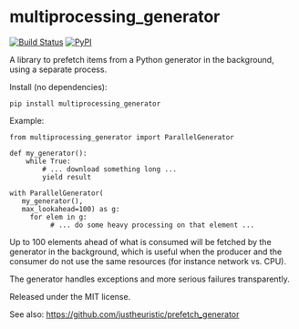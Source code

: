 multiprocessing\_generator
==========================

[![Build
Status](https://travis-ci.org/wetneb/multiprocessing_generator.svg?branch=master)](https://travis-ci.org/wetneb/multiprocessing\_generator)
[![PyPI](https://img.shields.io/pypi/v/multiprocessing-generator.svg)](https://pypi.python.org/pypi/multiprocessing-generator)

A library to prefetch items from a Python generator in the background,
using a separate process.

Install (no dependencies):

    pip install multiprocessing_generator

Example:

    from multiprocessing_generator import ParallelGenerator

    def my_generator():
        while True:
	        # ... download something long ...
	        yield result

    with ParallelGenerator(
	   my_generator(),
	   max_lookahead=100) as g:
         for elem in g:
              # ... do some heavy processing on that element ...
	    

Up to 100 elements ahead of what is consumed will be fetched by the generator
in the background, which is useful when the producer and the consumer do
not use the same resources (for instance network vs. CPU).

The generator handles exceptions and more serious failures transparently.

Released under the MIT license.

See also: https://github.com/justheuristic/prefetch_generator
